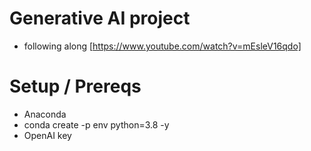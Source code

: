 # Generative AI project
- following along [https://www.youtube.com/watch?v=mEsleV16qdo]

# Setup / Prereqs
- Anaconda
- conda create -p env python=3.8 -y
- OpenAI key
